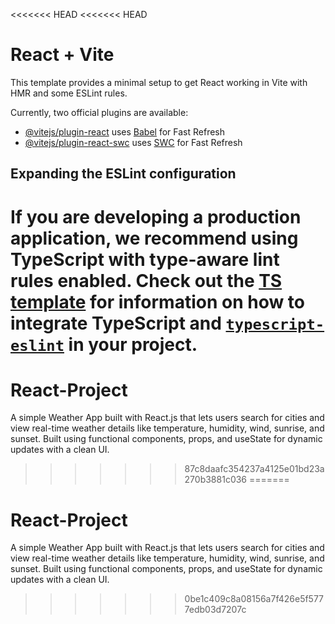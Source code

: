 <<<<<<< HEAD
<<<<<<< HEAD
# React + Vite

This template provides a minimal setup to get React working in Vite with HMR and some ESLint rules.

Currently, two official plugins are available:

- [@vitejs/plugin-react](https://github.com/vitejs/vite-plugin-react/blob/main/packages/plugin-react) uses [Babel](https://babeljs.io/) for Fast Refresh
- [@vitejs/plugin-react-swc](https://github.com/vitejs/vite-plugin-react/blob/main/packages/plugin-react-swc) uses [SWC](https://swc.rs/) for Fast Refresh

## Expanding the ESLint configuration

If you are developing a production application, we recommend using TypeScript with type-aware lint rules enabled. Check out the [TS template](https://github.com/vitejs/vite/tree/main/packages/create-vite/template-react-ts) for information on how to integrate TypeScript and [`typescript-eslint`](https://typescript-eslint.io) in your project.
=======
# React-Project
A simple Weather App built with React.js that lets users search for cities and view real-time weather details like temperature, humidity, wind, sunrise, and sunset. Built using functional components, props, and useState for dynamic updates with a clean UI.
>>>>>>> 87c8daafc354237a4125e01bd23a270b3881c036
=======
# React-Project
A simple Weather App built with React.js that lets users search for cities and view real-time weather details like temperature, humidity, wind, sunrise, and sunset. Built using functional components, props, and useState for dynamic updates with a clean UI.
>>>>>>> 0be1c409c8a08156a7f426e5f5777edb03d7207c
